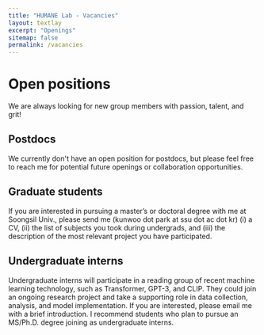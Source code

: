 ```yaml
---
title: "HUMANE Lab - Vacancies"
layout: textlay
excerpt: "Openings"
sitemap: false
permalink: /vacancies
---
```


# Open positions

We are always looking for new group members with passion, talent, and grit!

## Postdocs
We currently don't have an open position for postdocs, but please feel free to reach me for potential future openings or collaboration opportunities.

## Graduate students
If you are interested in pursuing a master’s or doctoral degree with me at Soongsil Univ., please send me (kunwoo dot park at ssu dot ac dot kr) (i) a CV, (ii) the list of subjects you took during undergrads, and (iii) the description of the most relevant project you have participated. 

## Undergraduate interns
Undergraduate interns will participate in a reading group of recent machine learning technology, such as Transformer, GPT-3, and CLIP. They could join an ongoing research project and take a supporting role in data collection, analysis, and model implementation. If you are interested, please email me with a brief introduction. I recommend students who plan to pursue an MS/Ph.D. degree joining as undergraduate interns.

